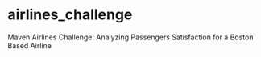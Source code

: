 # airlines_challenge
Maven Airlines Challenge: Analyzing Passengers Satisfaction for a Boston Based Airline
